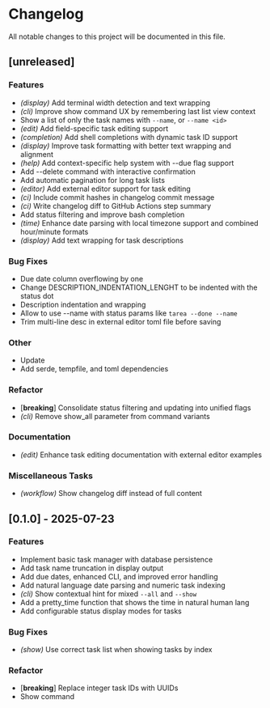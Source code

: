 # Changelog

All notable changes to this project will be documented in this file.

## [unreleased]

### Features

- *(display)* Add terminal width detection and text wrapping
- *(cli)* Improve show command UX by remembering last list view context
- Show a list of only the task names with `--name`, or  `--name <id>`
- *(edit)* Add field-specific task editing support
- *(completion)* Add shell completions with dynamic task ID support
- *(display)* Improve task formatting with better text wrapping and alignment
- *(help)* Add context-specific help system with --due flag support
- Add --delete command with interactive confirmation
- Add automatic pagination for long task lists
- *(editor)* Add external editor support for task editing
- *(ci)* Include commit hashes in changelog commit message
- *(ci)* Write changelog diff to GitHub Actions step summary
- Add status filtering and improve bash completion
- *(time)* Enhance date parsing with local timezone support and combined hour/minute formats
- *(display)* Add text wrapping for task descriptions

### Bug Fixes

- Due date column overflowing by one
- Change DESCRIPTION_INDENTATION_LENGHT to be indented with the status dot
- Description indentation and wrapping
- Allow to use --name with status params like `tarea --done --name`
- Trim multi-line desc in external editor toml file before saving

### Other

- Update
- Add serde, tempfile, and toml dependencies

### Refactor

- [**breaking**] Consolidate status filtering and updating into unified flags
- *(cli)* Remove show_all parameter from command variants

### Documentation

- *(edit)* Enhance task editing documentation with external editor examples

### Miscellaneous Tasks

- *(workflow)* Show changelog diff instead of full content

## [0.1.0] - 2025-07-23

### Features

- Implement basic task manager with database persistence
- Add task name truncation in display output
- Add due dates, enhanced CLI, and improved error handling
- Add natural language date parsing and numeric task indexing
- *(cli)* Show contextual hint for mixed `--all` and `--show`
- Add a pretty_time function that shows the time in natural human lang
- Add configurable status display modes for tasks

### Bug Fixes

- *(show)* Use correct task list when showing tasks by index

### Refactor

- [**breaking**] Replace integer task IDs with UUIDs
- Show command

<!-- generated by git-cliff -->
